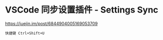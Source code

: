 # VSCode 同步设置插件 - Settings Sync

https://juejin.im/post/6844904005169053709



```
快捷键 Ctrl+Shift+U
```

